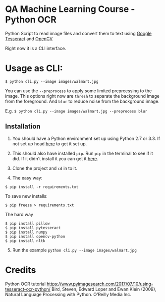 # QA Machine Learning Course -  Python OCR

Python Script to read image files and convert them to text using [Google Tesseract](https://github.com/tesseract-ocr/tesseract) and [OpenCV](https://docs.opencv.org/trunk/index.html).

Right now it is a CLI interface. 

# Usage as CLI:

`$ python cli.py --image images/walmart.jpg`

You can use the `--preprocess` to apply some limited preprcessing to the image. This options right now are `thresh` to separate the background image from the foreground. And `blur` to reduce noise from the background image.

E.g. `$ python cli.py --image images/walmart.jpg --preprocess blur`

## Installation 

1. You should have a Python environment set up using Python 2.7 or 3.3. If not set up head [here](https://www.python.org/downloads/) to get it set up.

2. This should also have installed `pip`. Run `pip` in the terminal to see if it did. If it didn't install it you can get it [here](https://www.makeuseof.com/tag/install-pip-for-python/).

3. Clone the project and `cd` in to it. 

4. The easy way:

```
$ pip install -r requirements.txt
```

To save new installs:

`$ pip freeze > requirements.txt`

The hard way
```
$ pip install pillow
$ pip install pytesseract
$ pip install numpy
$ pip install opencv-python
$ pip install nltk
```

5. Run the example `python cli.py --image images/walmart.jpg`

# Credits

Python OCR tutorial https://www.pyimagesearch.com/2017/07/10/using-tesseract-ocr-python/
Bird, Steven, Edward Loper and Ewan Klein (2009), Natural Language Processing with Python. O’Reilly Media Inc.

